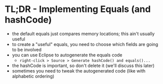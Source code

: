 # TL;DR - Implementing Equals (and hashCode)

- the default equals just compares memory locations; this ain't usually useful
- to create a "useful" equals, you need to choose which fields are going to be involved
- you can use Eclipse to autogenerate the equals code
  - `right-click > Source > Generate hashCode() and equals()...`
- the hashCode is important, so don't delete it (we'll discuss this later)
- sometimes you need to tweak the autogenerated code (like with alphabetic ordering)